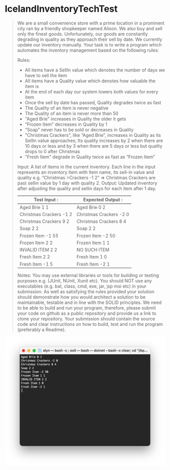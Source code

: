 # IcelandInventoryTechTest

> We are a small convenience store with a prime location in a prominent city ran by a friendly shopkeeper named Alison. We also buy and sell only the finest goods. Unfortunately, our goods are constantly degrading in quality as they approach their sell by date. We currently update our inventory manually.
Your task is to write a program which automates the inventory management based on the following rules:
>
>Rules:
>- All items have a SellIn value which denotes the number of days we have to sell the item
>- All items have a Quality value which denotes how valuable the item is
>- At the end of each day our system lowers both values for every item
>- Once the sell by date has passed, Quality degrades twice as fast
>- The Quality of an item is never negative
>- The Quality of an item is never more than 50
>- "Aged Brie" increases in Quality the older it gets
>- “Frozen Item” decreases in Quality by 1
>- "Soap" never has to be sold or decreases in Quality
>- "Christmas Crackers", like “Aged Brie”, increases in Quality as its SellIn value approaches; Its
>quality increases by 2 when there are 10 days or less and by 3 when there are 5 days or less
>but quality drops to 0 after Christmas
>- "Fresh Item" degrade in Quality twice as fast as “Frozen Item”
>
>Input: A list of items in the current inventory. Each line in the input represents an inventory item with Item name, its sell-in value and quality e.g. “Christmas >Crackers -1 2” => Christmas Crackers are past sellin value by 1 day with quality 2.
>Output: Updated inventory after adjusting the quality and sellin days for each item after 1 day.
>
>|Test Input :|Expected Output :|
>|------------|-----------------|
>|Aged Brie 1 1|Aged Brie 0 2|
>|Christmas Crackers -1 2|Christmas Crackers -2 0|
>|Christmas Crackers 9 2|Christmas Crackers 8 4|
>|Soap 2 2|Soap 2 2|
>|Frozen Item -1 55|Frozen Item -2 50|
>|Frozen Item 2 2|Frozen Item 1 1|
>|INVALID ITEM 2 2|NO SUCH ITEM|
>|Fresh Item 2 2|Fresh Item 1 0|
>|Fresh Item -1 5|Fresh Item -2 1|
>
>Notes:
>You may use external libraries or tools for building or testing purposes e.g. (JUnit, NUnit, Xunit etc).
>You should NOT use any executables (e.g. bat, class, cmd, exe, jar, jsp msi etc) in your submission. As well as satisfying the rules provided your solution should demonstrate how you would architect a solution to be maintainable, testable and in line with the SOLID principles.
>We need to be able to build and run your program, therefore, please submit your code on github as a public repository and provide us a link to clone your repository. Your submission should contain the source code and clear instructions on how to build, test and run the program (preferably a Readme).



![Example output](output.png)
